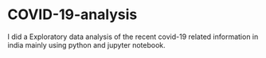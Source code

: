 # COVID-19-analysis
I did a Exploratory data analysis of the recent covid-19 related information in india mainly using python and jupyter notebook.
